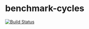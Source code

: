 # benchmark-cycles

[![Build Status](https://travis-ci.org/ivansglazunov/benchmark-cycles.svg?branch=master)](https://travis-ci.org/ivansglazunov/benchmark-cycles)